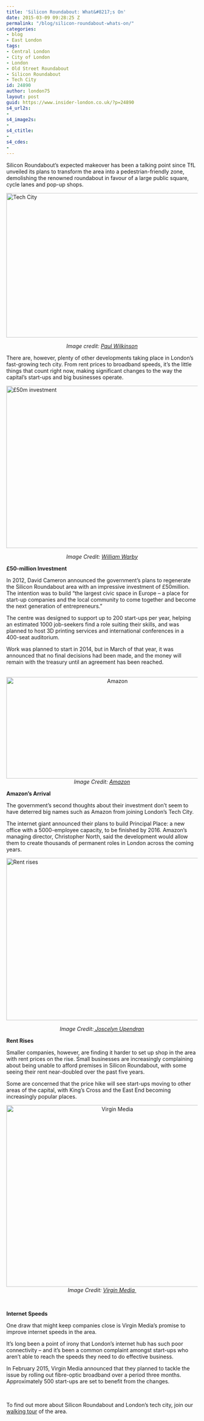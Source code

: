 ```yaml
---
title: 'Silicon Roundabout: What&#8217;s On'
date: 2015-03-09 09:28:25 Z
permalink: "/blog/silicon-roundabout-whats-on/"
categories:
- blog
- East London
tags:
- Central London
- City of London
- London
- Old Street Roundabout
- Silicon Roundabout
- Tech City
id: 24890
author: london75
layout: post
guid: https://www.insider-london.co.uk/?p=24890
s4_url2s:
- 
s4_image2s:
- 
s4_ctitle:
- 
s4_cdes:
- 
---
```


Silicon Roundabout’s expected makeover has been a talking point since TfL unveiled its plans to transform the area into a pedestrian-friendly zone, demolishing the renowned roundabout in favour of a large public square, cycle lanes and pop-up shops.

[<img class="aligncenter size-full wp-image-24892" src="/wp-content/uploads/2015/03/SiliconRoundabout.jpg.jpg" alt="Tech City" width="569" height="380" />](/wp-content/uploads/2015/03/SiliconRoundabout.jpg.jpg)

<p style="text-align: center;">
  <em>Image credit: <a href="https://www.flickr.com/photos/eepaul/13252165225/in/photolist-mc3P2k-9vYnd7-f1FDFa-57dzwN-buCECz-buBVnr-buBX9P-ceuknQ-awUGeu-bX7YVx-nC9tb7-9JCkyv-buBWMc-buCyKe-5c1TwY-o5Zrtr-bQkGfM-91Syj7-buBXqx-h3PPbn-dX55S8-h3NFaN-dhzQ8H-nkE6UW-nMd5sV-91SyxU-5dum6A-595swj-9yDzkG-f1VFaS-91Sxzb-5wrjv7-91SxNG-91SxEJ-91Sxj1-9yDzMN-91Syrm-91Pr9z-595sty-91PrkK-9yAxWp-cBGXmh-9yDyfL-9yAxH8-91SxTQ-91Syhd-91SxWJ-91SyzG-91SxLf-91SxeU">Paul Wilkinson</a></em>
</p>

There are, however, plenty of other developments taking place in London’s fast-growing tech city. From rent prices to broadband speeds, it’s the little things that count right now, making significant changes to the way the capital’s start-ups and big businesses operate.

[<img class="aligncenter size-full wp-image-24893" src="/wp-content/uploads/2015/03/Investment.jpg.jpg" alt="£50m investment" width="569" height="427" />](/wp-content/uploads/2015/03/Investment.jpg.jpg)

<p style="text-align: center;">
  <em>Image Credit: <a href="https://www.flickr.com/photos/wwarby/4860335535/in/photolist-61YpHS-72oGUg-pJQDfg-7b8177-gRLhBD-imQvvs-dWzzFm-dPaEYV-fBnmGx-9JGVuS-h9XRXW-5X6vYX-nXzi2r-6tTeu-8puuqx-7DgxPR-2KoMzF-6etus9-2B771i-gEs9Qu-dEvsyp-nsnunH-7Hhfuh-ihEj4U-3Nb7bW-7a3UiL-fpDCqM-BmVaN-5F9i5M-fg3cTu-dPhmP1-5pRVoc-mVtfAA-6A6Ysx-fhaSzC-72RRMc-8V3rpq-268jnk-7dG4WP-5ycwrT-a2Yx4D-nQwayb-7YYS6G-TmP8r-dKGDxy-5XnVsr-pwC6dg-hwMi4K-eHKjMd-5Wntie">William Warby</a></em>
</p>

**£50-million Investment**

In 2012, David Cameron announced the government’s plans to regenerate the Silicon Roundabout area with an impressive investment of £50million. The intention was to build “the largest civic space in Europe &#8211; a place for start-up companies and the local community to come together and become the next generation of entrepreneurs.”

The centre was designed to support up to 200 start-ups per year, helping an estimated 1000 job-seekers find a role suiting their skills, and was planned to host 3D printing services and international conferences in a 400-seat auditorium.

Work was planned to start in 2014, but in March of that year, it was announced that no final decisions had been made, and the money will remain with the treasury until an agreement has been reached.

<p style="text-align: center;">
   <a href="/wp-content/uploads/2015/03/Amazon.jpg.jpg"><img class="aligncenter size-full wp-image-24895" src="/wp-content/uploads/2015/03/Amazon.jpg.jpg" alt="Amazon" width="569" height="267" /></a><em>Image Credit: <a href="https://www.amazon.co.uk">Amazon</a></em>
</p>

**Amazon’s Arrival**

The government’s second thoughts about their investment don’t seem to have deterred big names such as Amazon from joining London’s Tech City.

The internet giant announced their plans to build Principal Place: a new office with a 5000-employee capacity, to be finished by 2016. Amazon’s managing director, Christopher North, said the development would allow them to create thousands of permanent roles in London across the coming years.

<img class="aligncenter size-full wp-image-24894" src="/wp-content/uploads/2015/03/Rent.jpg.jpg" alt="Rent rises" width="569" height="427" />

<p style="text-align: center;">
  <em>Image Credit:<a href="https://www.flickr.com/photos/12452432@N03/7623992484/in/photolist-cBGXmh-9yDyfL-9yAxH8-nMd5sV-91SxTQ-91Syhd-91SyxU-91SxWJ-91SyzG-91SxLf-91SxeU-91PrHp-91SxXy-91Prsv-91PqE2-91Prjz-91SybQ-91PqJv-91Pr8c-91PrMa-91PqAi-91Sxvw-91Sy8d-91PrcK-91Sym1-91PqCH-91Sy5j-91PrgR-91SyuW-91Sy6N-91Prwt-91PqY2-91Pr1e-91SxgW-91PqFV-buBWYD-9yDxYs-9yDy8j-9yAyqB-9yDymU-9yAxgp-9yAxyX-9yDzvY-9yAxQi-buBR7r-589wJG-7vDqDR-qm1RbW-qxa1UZ-58JADz"> Joscelyn Upendran</a></em>
</p>

**Rent Rises**

Smaller companies, however, are finding it harder to set up shop in the area with rent prices on the rise. Small businesses are increasingly complaining about being unable to afford premises in Silicon Roundabout, with some seeing their rent near-doubled over the past five years.

Some are concerned that the price hike will see start-ups moving to other areas of the capital, with King’s Cross and the East End becoming increasingly popular places.

<p style="text-align: center;">
  <img class="aligncenter size-full wp-image-24896" src="/wp-content/uploads/2015/03/virgin-logo.jpg" alt="Virgin Media" width="569" height="478" /><em>Image Credit: <a href="https://www.virginmedia.com">Virgin Media </a></em>
</p>

&nbsp;

**Internet Speeds**

One draw that might keep companies close is Virgin Media’s promise to improve internet speeds in the area.

It’s long been a point of irony that London’s internet hub has such poor connectivity – and it’s been a common complaint amongst start-ups who aren’t able to reach the speeds they need to do effective business.

In February 2015, Virgin Media announced that they planned to tackle the issue by rolling out fibre-optic broadband over a period three months. Approximately 500 start-ups are set to benefit from the changes.

&nbsp;

To find out more about Silicon Roundabout and London’s tech city, join our [walking tour](https://www.insider-london.co.uk/silicon-roundabout-tech-city-tour/) of the area.

&nbsp;
